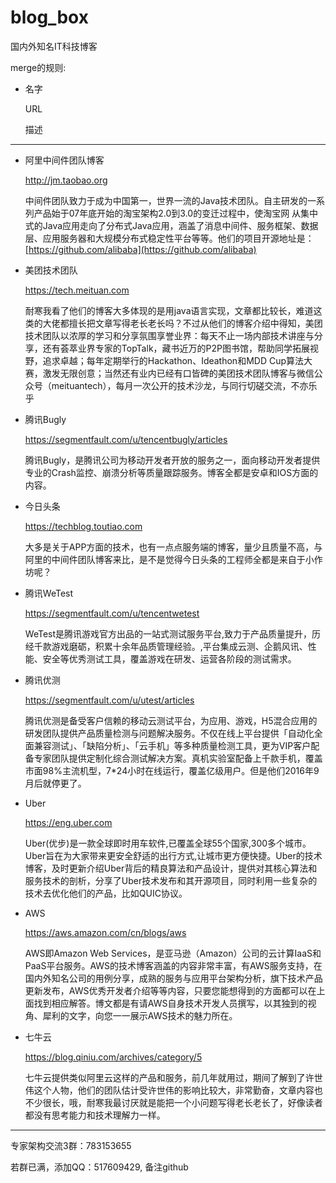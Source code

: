 # blog_box
国内外知名IT科技博客

merge的规则:

 * 名字

   URL

   描述

---

 * 阿里中间件团队博客

   http://jm.taobao.org

   中间件团队致力于成为中国第一，世界一流的Java技术团队。自主研发的一系列产品始于07年底开始的淘宝架构2.0到3.0的变迁过程中，使淘宝网 从集中式的Java应用走向了分布式Java应用，涵盖了消息中间件、服务框架、数据层、应用服务器和大规模分布式稳定性平台等等。他们的项目开源地址是：[https://github.com/alibaba](https://github.com/alibaba)

 * 美团技术团队

   https://tech.meituan.com

   耐寒我看了他们的博客大多体现的是用java语言实现，文章都比较长，难道这类的大佬都擅长把文章写得老长老长吗？不过从他们的博客介绍中得知，美团技术团队以浓厚的学习和分享氛围享誉业界：每天不止一场内部技术讲座与分享，还有荟萃业界专家的TopTalk，藏书近万的P2P图书馆，帮助同学拓展视野，追求卓越；每年定期举行的Hackathon、Ideathon和MDD Cup算法大赛，激发无限创意；当然还有业内已经有口皆碑的美团技术团队博客与微信公众号（meituantech），每月一次公开的技术沙龙，与同行切磋交流，不亦乐乎

 * 腾讯Bugly
   
   https://segmentfault.com/u/tencentbugly/articles

   腾讯Bugly，是腾讯公司为移动开发者开放的服务之一，面向移动开发者提供专业的Crash监控、崩溃分析等质量跟踪服务。博客全都是安卓和IOS方面的内容。

 * 今日头条

   https://techblog.toutiao.com

   大多是关于APP方面的技术，也有一点点服务端的博客，量少且质量不高，与阿里的中间件团队博客来比，是不是觉得今日头条的工程师全都是来自于小作坊呢？

 * 腾讯WeTest

   https://segmentfault.com/u/tencentwetest

   WeTest是腾讯游戏官方出品的一站式测试服务平台,致力于产品质量提升，历经千款游戏磨砺，积累十余年品质管理经验。,平台集成云测、企鹅风讯、性能、安全等优秀测试工具，覆盖游戏在研发、运营各阶段的测试需求。

 * 腾讯优测

   https://segmentfault.com/u/utest/articles

   腾讯优测是备受客户信赖的移动云测试平台，为应用、游戏，H5混合应用的研发团队提供产品质量检测与问题解决服务。不仅在线上平台提供「自动化全面兼容测试」、「缺陷分析」、「云手机」等多种质量检测工具，更为VIP客户配备专家团队提供定制化综合测试解决方案。真机实验室配备上千款手机，覆盖市面98%主流机型，7*24小时在线运行，覆盖亿级用户。但是他们2016年9月后就停更了。

 * Uber

   https://eng.uber.com

   Uber(优步)是一款全球即时用车软件,已覆盖全球55个国家,300多个城市。Uber旨在为大家带来更安全舒适的出行方式,让城市更方便快捷。Uber的技术博客，及时更新介绍Uber背后的精良算法和产品设计，提供对其核心算法和服务技术的剖析，分享了Uber技术发布和其开源项目，同时利用一些复杂的技术去优化他们的产品，比如QUIC协议。


 * AWS

   https://aws.amazon.com/cn/blogs/aws

   AWS即Amazon Web Services，是亚马逊（Amazon）公司的云计算IaaS和PaaS平台服务。AWS的技术博客涵盖的内容非常丰富，有AWS服务支持，在国内外知名公司的用例分享，成熟的服务与应用平台架构分析，旗下技术产品更新发布，AWS优秀开发者介绍等等内容，只要您能想得到的方面都可以在上面找到相应解答。博文都是有请AWS自身技术开发人员撰写，以其独到的视角、犀利的文字，向您一一展示AWS技术的魅力所在。

 * 七牛云

   https://blog.qiniu.com/archives/category/5

   七牛云提供类似阿里云这样的产品和服务，前几年就用过，期间了解到了许世伟这个人物，他们的团队估计受许世伟的影响比较大，非常勤奋，文章内容也不少很长，哦，耐寒我最讨厌就是能把一个小问题写得老长老长了，好像读者都没有思考能力和技术理解力一样。 

---
专家架构交流3群：783153655

若群已满，添加QQ：517609429, 备注github


